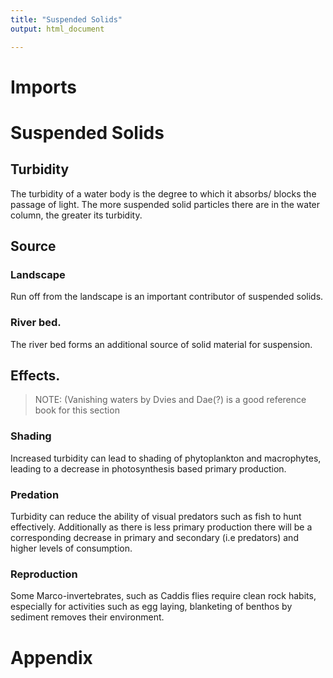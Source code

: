 ```yaml
---
title: "Suspended Solids"
output: html_document

---
```


# Imports
# Suspended Solids

## Turbidity
The turbidity of a water body is the degree to which it absorbs/ blocks the passage of light. The more suspended solid particles there are in the water column, the greater its turbidity. 

## Source

### Landscape
Run off from the landscape is an important contributor of suspended solids. 

### River bed.
The river bed forms an additional source of solid material for suspension. 

## Effects.

>NOTE: (Vanishing waters by Dvies and Dae(?) is a good reference book for this section

### Shading
Increased turbidity can lead to shading of phytoplankton and macrophytes, leading to a decrease in photosynthesis based primary production. 

### Predation
Turbidity can reduce the ability of visual predators such as fish to hunt effectively. Additionally as there is less primary production there will be a corresponding decrease in primary and secondary (i.e predators) and higher levels of consumption. 

### Reproduction
Some Marco-invertebrates, such as Caddis flies require clean rock habits, especially for activities such as egg laying, blanketing of benthos by sediment removes their environment. 


# Appendix

